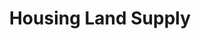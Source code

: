 ---
schema: default
title: Housing Land Supply
organization: South Ayrshire Council
notes: >-
    Sites designated as part of the areas housing land supply
resources:
  - name: Housing Land Supply FEATURE LAYER
  - url: >-
      
  - format: FEATURE LAYER
license: 
category:

  - planning
maintainer: South Ayrshire Council
maintainer_email: someone@example.com
---